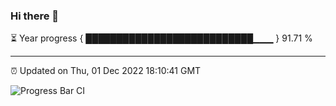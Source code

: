 ### Hi there 👋

⏳ Year progress { ███████████████████████████▁▁▁ } 91.71 %

---

⏰ Updated on Thu, 01 Dec 2022 18:10:41 GMT

![Progress Bar CI](https://github.com/Shyam-Makwana/GitHub-Actions-Demo/workflows/Progress%20Bar%20CI/badge.svg)
